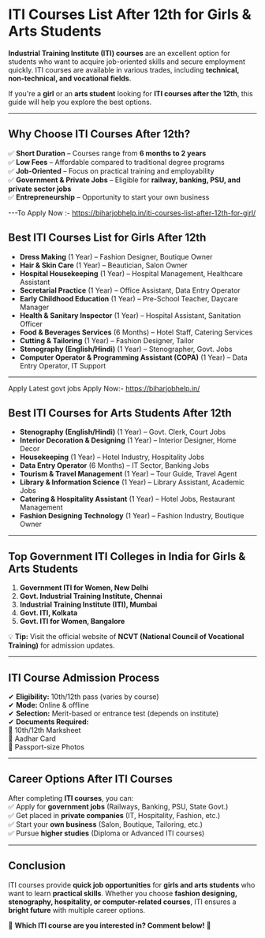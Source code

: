 # **ITI Courses List After 12th for Girls & Arts Students**

**Industrial Training Institute (ITI) courses** are an excellent option for students who want to acquire job-oriented skills and secure employment quickly. ITI courses are available in various trades, including **technical, non-technical, and vocational fields**.  

If you're a **girl** or an **arts student** looking for **ITI courses after the 12th**, this guide will help you explore the best options.

---

## **Why Choose ITI Courses After 12th?**

✅ **Short Duration** – Courses range from **6 months to 2 years**  
✅ **Low Fees** – Affordable compared to traditional degree programs  
✅ **Job-Oriented** – Focus on practical training and employability  
✅ **Government & Private Jobs** – Eligible for **railway, banking, PSU, and private sector jobs**  
✅ **Entrepreneurship** – Opportunity to start your own business  

---To Apply Now :- https://biharjobhelp.in/iti-courses-list-after-12th-for-girl/

## **Best ITI Courses List for Girls After 12th**

- **Dress Making** (1 Year) – Fashion Designer, Boutique Owner
- **Hair & Skin Care** (1 Year) – Beautician, Salon Owner
- **Hospital Housekeeping** (1 Year) – Hospital Management, Healthcare Assistant
- **Secretarial Practice** (1 Year) – Office Assistant, Data Entry Operator
- **Early Childhood Education** (1 Year) – Pre-School Teacher, Daycare Manager
- **Health & Sanitary Inspector** (1 Year) – Hospital Assistant, Sanitation Officer
- **Food & Beverages Services** (6 Months) – Hotel Staff, Catering Services
- **Cutting & Tailoring** (1 Year) – Fashion Designer, Tailor
- **Stenography (English/Hindi)** (1 Year) – Stenographer, Govt. Jobs
- **Computer Operator & Programming Assistant (COPA)** (1 Year) – Data Entry Operator, IT Support

---
  Apply Latest govt jobs Apply Now:- https://biharjobhelp.in/
## **Best ITI Courses for Arts Students After 12th**

- **Stenography (English/Hindi)** (1 Year) – Govt. Clerk, Court Jobs
- **Interior Decoration & Designing** (1 Year) – Interior Designer, Home Decor
- **Housekeeping** (1 Year) – Hotel Industry, Hospitality Jobs
- **Data Entry Operator** (6 Months) – IT Sector, Banking Jobs
- **Tourism & Travel Management** (1 Year) – Tour Guide, Travel Agent
- **Library & Information Science** (1 Year) – Library Assistant, Academic Jobs
- **Catering & Hospitality Assistant** (1 Year) – Hotel Jobs, Restaurant Management
- **Fashion Designing Technology** (1 Year) – Fashion Industry, Boutique Owner

---

## **Top Government ITI Colleges in India for Girls & Arts Students**

1. **Government ITI for Women, New Delhi**  
2. **Govt. Industrial Training Institute, Chennai**  
3. **Industrial Training Institute (ITI), Mumbai**  
4. **Govt. ITI, Kolkata**  
5. **Govt. ITI for Women, Bangalore**  

💡 **Tip:** Visit the official website of **NCVT (National Council of Vocational Training)** for admission updates.  

---

## **ITI Course Admission Process**

✔ **Eligibility:** 10th/12th pass (varies by course)  
✔ **Mode:** Online & offline  
✔ **Selection:** Merit-based or entrance test (depends on institute)  
✔ **Documents Required:**  
📌 10th/12th Marksheet  
📌 Aadhar Card  
📌 Passport-size Photos  

---

## **Career Options After ITI Courses**

After completing **ITI courses**, you can:  
✅ Apply for **government jobs** (Railways, Banking, PSU, State Govt.)  
✅ Get placed in **private companies** (IT, Hospitality, Fashion, etc.)  
✅ Start your **own business** (Salon, Boutique, Tailoring, etc.)  
✅ Pursue **higher studies** (Diploma or Advanced ITI courses)  

---

## **Conclusion**

ITI courses provide **quick job opportunities** for **girls and arts students** who want to learn **practical skills**. Whether you choose **fashion designing, stenography, hospitality, or computer-related courses**, ITI ensures a **bright future** with multiple career options.  

🎯 **Which ITI course are you interested in? Comment below!** 🚀
